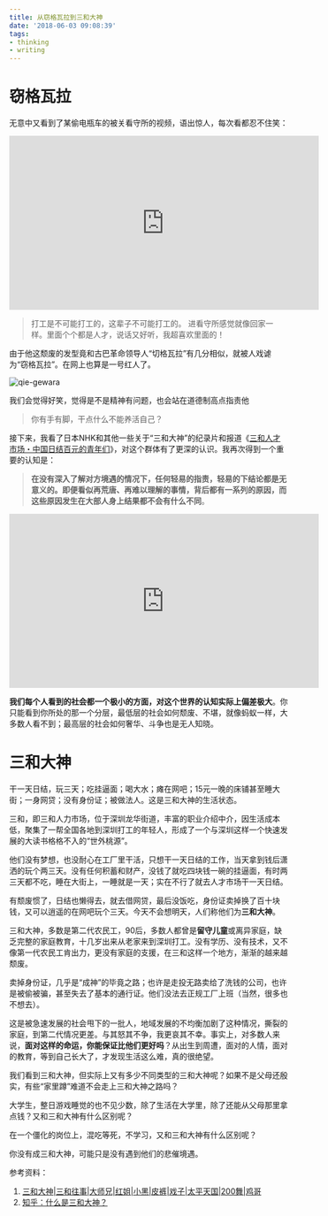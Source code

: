 ```yaml
---
title: 从窃格瓦拉到三和大神
date: '2018-06-03 09:08:39'
tags:
- thinking
- writing
---
```


# 窃格瓦拉
无意中又看到了某偷电瓶车的被关看守所的视频，语出惊人，每次看都忍不住笑：
<iframe width="560" height="315" src="https://www.youtube.com/embed/2Nqm8i0PKy4?rel=0" frameborder="0" allow="autoplay; encrypted-media" allowfullscreen></iframe>


>打工是不可能打工的，这辈子不可能打工的。
进看守所感觉就像回家一样。里面个个都是人才，说话又好听，我超喜欢里面的！

由于他这颓废的发型竟和古巴革命领导人“切格瓦拉”有几分相似，就被人戏谑为“窃格瓦拉”。在网上也算是一号红人了。

![qie-gewara](https://cdn.imshuai.com/images/2018/06/qie-gewara.jpg)

我们会觉得好笑，觉得是不是精神有问题，也会站在道德制高点指责他
> 你有手有脚，干点什么不能养活自己？

接下来，我看了日本NHK和其他一些关于“三和大神”的纪录片和报道《[三和人才市场・中国日结百元的青年们](https://www.youtube.com/watch?v=YcidornQ7rU&t=1145s)》，对这个群体有了更深的认识。我再次得到一个重要的认知是：

> **在没有深入了解对方境遇的情况下，任何轻易的指责，轻易的下结论都是无意义的。即便看似再荒唐、再难以理解的事情，背后都有一系列的原因，而这些原因发生在大部人身上结果都不会有什么不同**。

<iframe width="560" height="315" src="https://www.youtube.com/embed/YcidornQ7rU?rel=0" frameborder="0" allow="autoplay; encrypted-media" allowfullscreen></iframe>

**我们每个人看到的社会都一个极小的方面，对这个世界的认知实际上偏差极大**。你只能看到你所处的那一个分层，最低层的社会如何颓废、不堪，就像蚂蚁一样，大多数人看不到；最高层的社会如何奢华、斗争也是无人知晓。

# 三和大神

干一天日结，玩三天；吃挂逼面；喝大水；瘫在网吧；15元一晚的床铺甚至睡大街；一身网贷；没有身份证；被做法人。这是三和大神的生活状态。

三和，即三和人力市场，位于深圳龙华街道，丰富的职业介绍中介，因生活成本低，聚集了一帮全国各地到深圳打工的年轻人，形成了一个与深圳这样一个快速发展的大读书格格不入的“世外桃源”。

他们没有梦想，也没耐心在工厂里干活，只想干一天日结的工作，当天拿到钱后潇洒的玩个两三天。没有任何积蓄和财产，没钱了就吃四块钱一碗的挂逼面，有时两三天都不吃，睡在大街上，一睡就是一天；实在不行了就去人才市场干一天日结。

有颓废惯了，日结也懒得去，就去借网贷，最后没饭吃，身份证卖掉换了百十块钱，又可以逍遥的在网吧玩个三天。今天不会想明天，人们称他们为**三和大神**。

三和大神，多数是第二代农民工，90后，多数人都曾是**留守儿童**或离异家庭，缺乏完整的家庭教育，十几岁出来从老家来到深圳打工。没有学历、没有技术，又不像第一代农民工肯出力，更没有家庭的支援，在三和这样一个地方，渐渐的越来越颓废。

卖掉身份证，几乎是“成神”的毕竟之路；也许是走投无路卖给了洗钱的公司，也许是被偷被骗，甚至失去了基本的通行证。他们没法去正规工厂上班（当然，很多也不想去）。

这是被急速发展的社会甩下的一批人，地域发展的不均衡加剧了这种情况，撕裂的家庭，到第二代情况更差。与其怒其不争，我更哀其不幸。事实上，对多数人来说，**面对这样的命运，你能保证比他们更好吗**？从出生到周遭，面对的人情，面对的教育，等到自己长大了，才发现生活这么难，真的很绝望。

我们看到三和大神，但实际上又有多少不同类型的三和大神呢？如果不是父母还殷实，有些“家里蹲”难道不会走上三和大神之路吗？

大学生，整日游戏睡觉的也不见少数，除了生活在大学里，除了还能从父母那里拿点钱？又和三和大神有什么区别呢？

在一个僵化的岗位上，混吃等死，不学习，又和三和大神有什么区别呢？

你没有成三和大神，可能只是没有遇到他们的悲催境遇。


参考资料：
1. [三和大神|三和往事|大师兄|红姐|小黑|皮裤|戏子|太平天国|200舞|鸡哥](http://3hedashen.com/)
2. [知乎：什么是三和大神？](https://www.zhihu.com/question/37937282)
